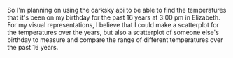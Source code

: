 So I'm planning on using the darksky api to be able to find the temperatures
that it's been on my birthday for the past 16 years at 3:00 pm in Elizabeth.
For my visual representations, I believe that I could make a scatterplot for the temperatures over the years,
but also a scatterplot of someone else's birthday to measure and compare the range 
of different temperatures over the past 16 years.